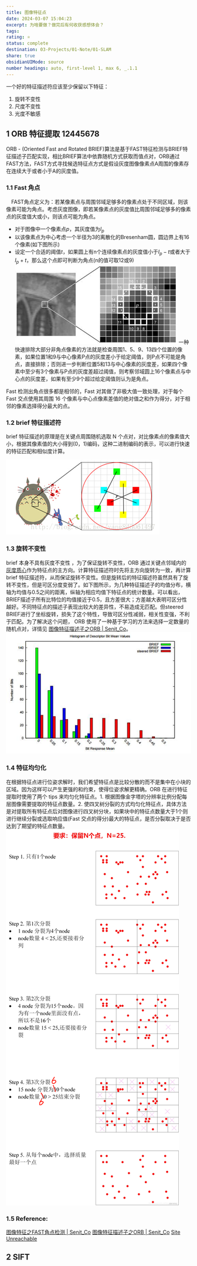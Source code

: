 ```yaml
---
title: 图像特征点
date: 2024-03-07 15:04:23
excerpt: 为啥要做？做完后有何收获感想体会？
tags: 
rating: ⭐
status: complete
destination: 03-Projects/01-Note/01-SLAM
share: true
obsidianUIMode: source
number headings: auto, first-level 1, max 6, _.1.1
---
```


一个好的特征描述符应该至少保留以下特征：
1. 旋转不变性
2. 尺度不变性 
3. 光度不敏感
## 1 ORB 特征提取 12445678
ORB - (Oriented Fast and Rotated BRIEF)算法是基于FAST特征检测与BRIEF特征描述子匹配实现，相比BRIEF算法中依靠随机方式获取而值点对，ORB通过FAST方法，FAST方式寻找候选特征点方式是假设灰度图像像素点A周围的像素存在连续大于或者小于A的灰度值。
### 1.1 Fast 角点
 FAST角点定义为：若某像素点与周围邻域足够多的像素点处于不同区域，则该像素可能为角点。考虑灰度图像，即若某像素点的灰度值比周围邻域足够多的像素点的灰度值大或小，则该点可能为角点。
- 对于图像中一个像素点$p$，其灰度值为$I_p$
- 以该像素点为中心考虑一个半径为3的离散化的Bresenham圆，圆边界上有16个像素(如下图所示)
- 设定一个合适的阈值$t$，如果圆上有n个连续像素点的灰度值小于$I_p−t$或者大于$I_p+t$，那么这个点即可判断为角点(n的值可取12或9)
 ![1-feature_match.png](1-feature_match.png)
一种快速排除大部分非角点像素的方法就是检查周围1、5、9、13四个位置的像素，如果位置1和9与中心像素P点的灰度差小于给定阈值，则P点不可能是角点，直接排除；否则进一步判断位置5和13与中心像素的灰度差，如果四个像素中至少有3个像素与P点的灰度差超过阈值，则考察邻域圆上16个像素点与中心点的灰度差，如果有至少9个超过给定阈值则认为是角点。

Fast 检测出角点很多都是相邻的，Fast 对其做了非极大值一致处理，对于每个 Fast 交点使用其周围 16 个像素与中心点像素差值的绝对值之和作为得分，对于相邻的像素选择得分最大的点。

### 1.2 brief 特征描述符
brief 特征描述的原理是在关键点周围随机选取 N 个点对，对比像素点的像素值大小，根据其像素值的大小得到(0，1)编码，这种二进制编码的表示，可以进行快速的特征匹配和相似度计算。

![2-feature_match.png](2-feature_match.png)

### 1.3 旋转不变性
brief  本身不具有灰度不变性 ，为了保证旋转不变性，ORB 通过关键点邻域内的[灰度质心](https://zhuanlan.zhihu.com/p/481373935)作为特征点的主方向。计算特征描述符时先将主方向旋转为一致，再计算 brief 特征描述符，从而保证旋转不变性。但是旋转后的特征描述符虽然具有了旋转不变性，但是可区分度变弱了。如下图所示，为几种特征描述子的均值分布，横轴为均值与0.5之间的距离，纵轴为相应均值下特征点的统计数量。可以看出，BRIEF描述子所有比特位的均值接近于0.5，且方差很大；方差越大表明可区分性越好。不同特征点的描述子表现出较大的差异性，不易造成无匹配。但steered BRIEF进行了坐标旋转，损失了这个特性，导致可区分性减弱，相关性变强，不利于匹配。为了解决这个问题， ORB 使用了一种基于学习的方法来选择一定数量的随机点对，详情见 [图像特征描述子之ORB | Senit\_Co](https://senitco.github.io/2017/07/09/image-feature-orb/)。
![3-feature_match.png](3-feature_match.png)

### 1.4 特征均匀化
在根据特征点进行位姿求解时，我们希望特征点是比较分散的而不是集中在小块的区域。因为这样可以产生更强的和约束，使得位姿求解更精确。ORB 在进行特征提取时使用了两个 tips 来均匀化特征点。1. 根据图像金字塔的分辨率比例分配每层图像需要提取的特征点数量。2. 使四叉树分裂的方式均匀化特征点，具体方法是对提取所有特征点后对图像进行四叉树分块，如果块中的特征点数量大于1个则进行继续分裂或选取响应值(Fast 交点的得分)最大的特征点，是否分裂取决于是否达到了期望的特征点数量。
![6-feature_match.png](6-feature_match.png)



### 1.5 Reference:
[图像特征之FAST角点检测 | Senit\_Co](https://senitco.github.io/2017/06/30/image-feature-fast/)
[图像特征描述子之ORB | Senit\_Co](https://senitco.github.io/2017/07/09/image-feature-orb/)
[Site Unreachable](https://zhuanlan.zhihu.com/p/481373935)
## 2 SIFT


